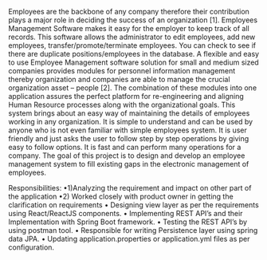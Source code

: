 Employees are the backbone of any company therefore their contribution plays a major role in deciding the success of an organization [1].
Employees Management Software makes it easy for the employer to keep track of all records. This software allows the administrator to edit employees, add new employees, transfer/promote/terminate employees.
You can check to see if there are duplicate positions/employees in the database. A flexible and easy to use Employee Management software solution for small and medium sized companies provides modules for personnel information management thereby organization and companies are able to manage the crucial organization asset – people [2].
The combination of these modules into one application assures the perfect platform for re-engineering and aligning Human Resource processes along with the organizational goals.
This system brings about an easy way of maintaining the details of employees working in any organization. It is simple to understand and can be used by anyone who is not even familiar with simple employees system. 
It is user friendly and just asks the user to follow step by step operations by giving easy to follow options. It is fast and can perform many operations for a company.
The goal of this project is to design and develop an employee management system to fill existing gaps in the electronic management of employees. 

Responsibilities:
•1)Analyzing the requirement and impact on other part of the application
•2)	Worked closely with product owner in getting the clarification on requirements
•	Designing view layer as per the requirements using React/ReactJS components.
•	Implementing REST API’s and their Implementation with Spring Boot framework.
•	Testing the REST API’s by using postman tool. 
•	Responsible for writing Persistence layer using spring data JPA.
•	Updating application.properties or application.yml files as per configuration.
